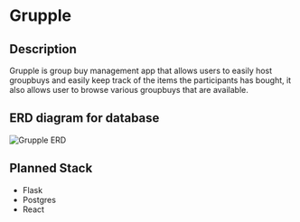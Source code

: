 # Grupple

## Description

Grupple is group buy management app that allows users to easily host groupbuys and easily keep track of the items the participants has bought, it also allows user to browse various groupbuys that are available.

## ERD diagram for database

![Grupple ERD](https://github.com/KeearnM/Grupple/assets/75174570/3f01db72-e4b5-49dd-a028-44b8e11ec42f)

## Planned Stack
 - Flask
 - Postgres
 - React
